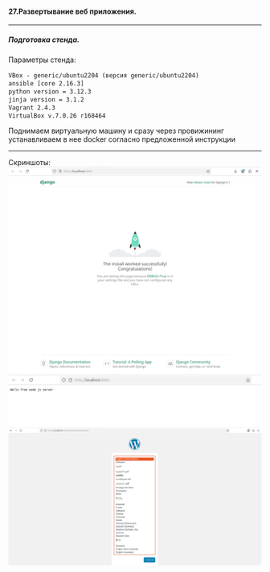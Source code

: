 #### **27.Развертывание веб приложения.**  

***
##### Подготовка стенда.
Параметры стенда:
```
VBox - generic/ubuntu2204 (версия generic/ubuntu2204)
ansible [core 2.16.3]
python version = 3.12.3
jinja version = 3.1.2
Vagrant 2.4.3
VirtualBox v.7.0.26 r168464
```
Поднимаем виртуальную машину и сразу через провижининг устанавливаем в нее docker согласно предложенной инструкции 

***
Скриншоты:
![8081](https://github.com/Asteilor/S.D./blob/main/27.Web/screens/8081.png)\
![8082](https://github.com/Asteilor/S.D./blob/main/27.Web/screens/8082.png)\
![8083](https://github.com/Asteilor/S.D./blob/main/27.Web/screens/8083.png)
